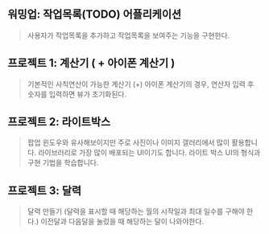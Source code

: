 ## 워밍업: 작업목록(TODO) 어플리케이션
 > 사용자가 작업목록을 추가하고 작업목록을 보여주는 기능을 구현한다.

## 프로젝트 1: 계산기 ( + 아이폰 계산기 )
> 기본적인 사칙연산이 가능한 계산기
> (+) 아이폰 계산기의 경우, 연산자 입력 후 숫자를 입력하면 뷰가 초기화된다.

## 프로젝트 2: 라이트박스
> 팝업 윈도우와 유사해보이지만 주로 사진이나 이미지 갤러리에서 많이 활용합니다. 라이브러리로 가장 많이 배포되는 UI이기도 합니다. 라이트 박스 UI의 형식과 구현 기법을 학습합니다.
>

## 프로젝트 3: 달력
> 달력 만들기 (달력을 표시할 때 해당하는 월의 시작일과 최대 일수를 구해야 한다.)
> 이전달과 다음달을 눌렀을 때 해당하는 달이 나와야한다.

